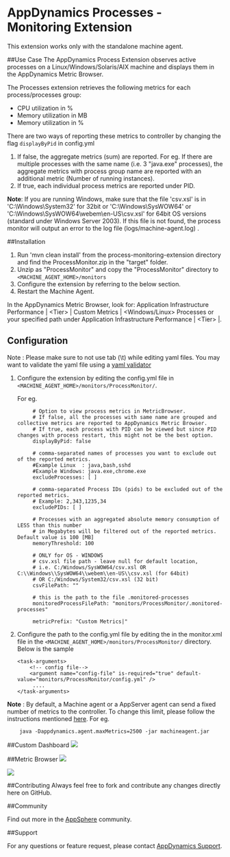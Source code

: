 # AppDynamics Processes - Monitoring Extension

This extension works only with the standalone machine agent.

##Use Case
The AppDynamics Process Extension observes active processes on a Linux/Windows/Solaris/AIX machine and displays them in the AppDynamics Metric Browser.

The Processes extension retrieves the following metrics for each process/processes group:

-   CPU utilization in %
-   Memory utilization in MB
-   Memory utilization in %

There are two ways of reporting these metrics to controller by changing the flag `displayByPid` in config.yml
1. If false, the aggregate metrics (sum) are reported. For eg. If there are multiple processes with the same name (i.e. 3 "java.exe" processes), the aggregate metrics with process group name are reported with an additional metric (Number of running instances).
2. If true, each individual process metrics are reported under PID.

**Note**: If you are running Windows,  make sure that the file 'csv.xsl' is in 'C:\Windows\System32' for 32bit or 'C:\Windows\SysWOW64' or 'C:\\Windows\\SysWOW64\\webem\\en-US\\csv.xsl' for 64bit OS versions (standard under Windows Server 2003).
If this file is not found, the process monitor will output an error to the log file (logs/machine-agent.log) .


##Installation
1. Run 'mvn clean install' from the process-monitoring-extension directory and find the ProcessMonitor.zip in the "target" folder.
2. Unzip as "ProcessMonitor" and copy the "ProcessMonitor" directory to `<MACHINE_AGENT_HOME>/monitors`
3. Configure the extension by referring to the below section.
4. Restart the Machine Agent.

In the AppDynamics Metric Browser, look for: Application Infrastructure Performance  | \<Tier\> | Custom Metrics | \<Windows/Linux\> Processes
or your specified path under Application Infrastructure Performance  | \<Tier\> |.

## Configuration ##
Note : Please make sure to not use tab (\t) while editing yaml files. You may want to validate the yaml file using a [yaml validator](http://yamllint.com/)

1. Configure the extension by editing the config.yml file in `<MACHINE_AGENT_HOME>/monitors/ProcessMonitor/`.

   For eg.
   ```
        # Option to view process metrics in MetricBrowser.
        # If false, all the processes with same name are grouped and collective metrics are reported to AppDynamics Metric Browser.
        # If true, each process with PID can be viewed but since PID changes with process restart, this might not be the best option.
        displayByPid: false

        # comma-separated names of processes you want to exclude out of the reported metrics.
        #Example Linux  : java,bash,sshd
        #Example Windows: java.exe,chrome.exe
        excludeProcesses: [ ]

        # comma-separated Process IDs (pids) to be excluded out of the reported metrics.
        # Example: 2,343,1235,34
        excludePIDs: [ ]

        # Processes with an aggregated absolute memory consumption of LESS than this number
        # in Megabytes will be filtered out of the reported metrics. Default value is 100 [MB]
        memoryThreshold: 100

        # ONLY for OS - WINDOWS
        # csv.xsl file path - leave null for default location,
        # i.e. C:/Windows/SysWOW64/csv.xsl OR C:\\Windows\\SysWOW64\\webem\\en-US\\csv.xsl (for 64bit)
        # OR C:/Windows/System32/csv.xsl (32 bit)
        csvFilePath: ""

        # this is the path to the file .monitored-processes
        monitoredProcessFilePath: "monitors/ProcessMonitor/.monitored-processes"

        metricPrefix: "Custom Metrics|"

   ```

3. Configure the path to the config.yml file by editing the <task-arguments> in the monitor.xml file in the `<MACHINE_AGENT_HOME>/monitors/ProcessMonitor/` directory. Below is the sample

     ```
     <task-arguments>
         <!-- config file-->
         <argument name="config-file" is-required="true" default-value="monitors/ProcessMonitor/config.yml" />
          ....
     </task-arguments>
    ```


**Note** : By default, a Machine agent or a AppServer agent can send a fixed number of metrics to the controller. To change this limit, please follow the instructions mentioned [here](http://docs.appdynamics.com/display/PRO14S/Metrics+Limits).
For eg.  
```    
    java -Dappdynamics.agent.maxMetrics=2500 -jar machineagent.jar
```

##Custom Dashboard
![](http://appsphere.appdynamics.com/t5/image/serverpage/image-id/95i5C555106398901A2/image-size/original?v=mpbl-1&px=-1)

##Metric Browser
![](http://appsphere.appdynamics.com/t5/image/serverpage/image-id/93iED3BE531B3AE0FFC/image-size/original?v=mpbl-1&px=-1)

![](http://appsphere.appdynamics.com/t5/image/serverpage/image-id/97iCA9AA07958232EAD/image-size/original?v=mpbl-1&px=-1)


##Contributing
Always feel free to fork and contribute any changes directly here on GitHub.

##Community

Find out more in the [AppSphere](http://appsphere.appdynamics.com/t5/Extensions/Process-Monitoring-Extension/idi-p/1069) community.

##Support

For any questions or feature request, please contact [AppDynamics Support](mailto:help@appdynamics.com).
